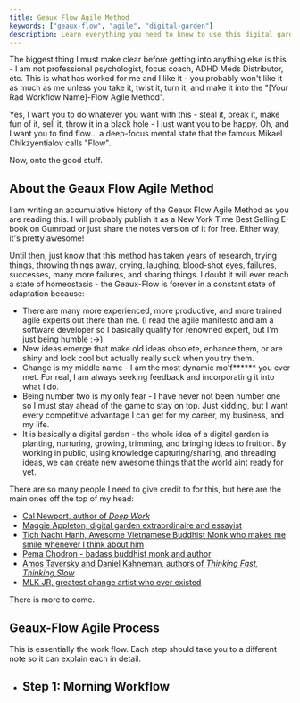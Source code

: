```yaml
---
title: Geaux Flow Agile Method
keywords: ["geaux-flow", "agile", "digital-garden"]
description: Learn everything you need to know to use this digital garden/agile planner/starter site. Be productive and awesome like me!
---
```


The biggest thing I must make clear before getting into anything else is this - I am not professional psychologist, focus coach, ADHD Meds Distributor, etc. This is what has worked for me and I like it - you probably won't like it as much as me unless you take it, twist it, turn it, and make it into the "[Your Rad Workflow Name]-Flow Agile Method".

Yes, I want you to do whatever you want with this - steal it, break it, make fun of it, sell it, throw it in a black hole - I just want you to be happy. Oh, and I want you to find flow... a deep-focus mental state that the famous Mikael Chikzyentialov calls "Flow".

Now, onto the good stuff.

## About the Geaux Flow Agile Method

I am writing an accumulative history of the Geaux Flow Agile Method as you are reading this. I will probably publish it as a New York Time Best Selling E-book on Gumroad or just share the notes version of it for free. Either way, it's pretty awesome!

Until then, just know that this method has taken years of research, trying things, throwing things away, crying, laughing, blood-shot eyes, failures, successes, many more failures, and sharing things. I doubt it will ever reach a state of homeostasis - the Geaux-Flow is forever in a constant state of adaptation because:

- There are many more experienced, more productive, and more trained agile experts out there than me. (I read the agile manifesto and am a software developer so I basically qualify for renowned expert, but I'm just being humble :->)
- New ideas emerge that make old ideas obsolete, enhance them, or are shiny and look cool but actually really suck when you try them.
- Change is my middle name - I am the most dynamic mo'f****** you ever met. For real, I am always seeking feedback and incorporating it into what I do.
- Being number two is my only fear - I have never not been number one so I must stay ahead of the game to stay on top. Just kidding, but I want every competitive advantage I can get for my career, my business, and my life.
- It is basically a digital garden - the whole idea of a digital garden is planting, nurturing, growing, trimming, and bringing ideas to fruition. By working in public, using knowledge capturing/sharing, and threading ideas, we can create new awesome things that the world aint ready for yet.

There are so many people I need to give credit to for this, but here are the main ones off the top of my head:

- [Cal Newport, author of *Deep Work*](https://calnewport.com)
- [Maggie Appleton, digital garden extraordinaire and essayist](https://maggieappleton.com)
- [Tich Nacht Hanh, Awesome Vietnamese Buddhist Monk who makes me smile whenever I think about him](https://tichnachthanh.com)
- [Pema Chodron - badass buddhist monk and author](https://pemachodron.com)
- [Amos Taversky and Daniel Kahneman, authors of *Thinking Fast, Thinking Slow*](https://thinkingfastthinkingslow.com)
- [MLK JR, greatest change artist who ever existed](https://mlkjr.com)

There is more to come.

## Geaux-Flow Agile Process

This is essentially the work flow. Each step should take you to a different note so it can explain each in detail.

- **Step 1: Morning Workflow**
  -
